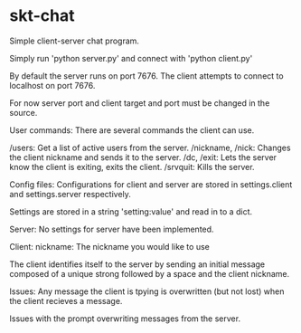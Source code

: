 # skt-chat

Simple client-server chat program.

Simply run 'python server.py' and connect with 'python client.py'

By default the server runs on port 7676.  The client attempts to connect to
localhost on port 7676.

For now server port and client target and port must be changed in the source.

User commands:
There are several commands the client can use.

/users: Get a list of active users from the server.
/nickname, /nick: Changes the client nickname and sends it to the server.
/dc, /exit: Lets the server know the client is exiting, exits the client.
/srvquit: Kills the server.

Config files:
Configurations for client and server are stored in settings.client and
settings.server respectively.  

Settings are stored in a string 'setting:value' and read in to a dict.

Server:
    No settings for server have been implemented.

Client:
    nickname: The nickname you would like to use

The client identifies itself to the server by sending an initial message
composed of a unique strong followed by a space and the client nickname.

Issues:
Any message the client is tpying is overwritten (but not lost) when
the client recieves a message.

Issues with the prompt overwriting messages from the server.
